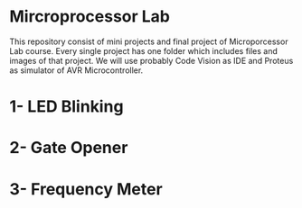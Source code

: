 # Mircroprocessor Lab


This repository consist of mini projects and final project of Microporcessor Lab course.
Every single project has one folder which includes files and images of that project.
We will use probably Code Vision as IDE and Proteus as simulator of AVR Microcontroller.


# 1- LED Blinking

# 2- Gate Opener

# 3- Frequency Meter

